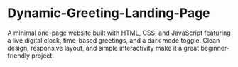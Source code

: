 # Dynamic-Greeting-Landing-Page
A minimal one-page website built with HTML, CSS, and JavaScript featuring a live digital clock, time-based greetings, and a dark mode toggle. Clean design, responsive layout, and simple interactivity make it a great beginner-friendly project.
